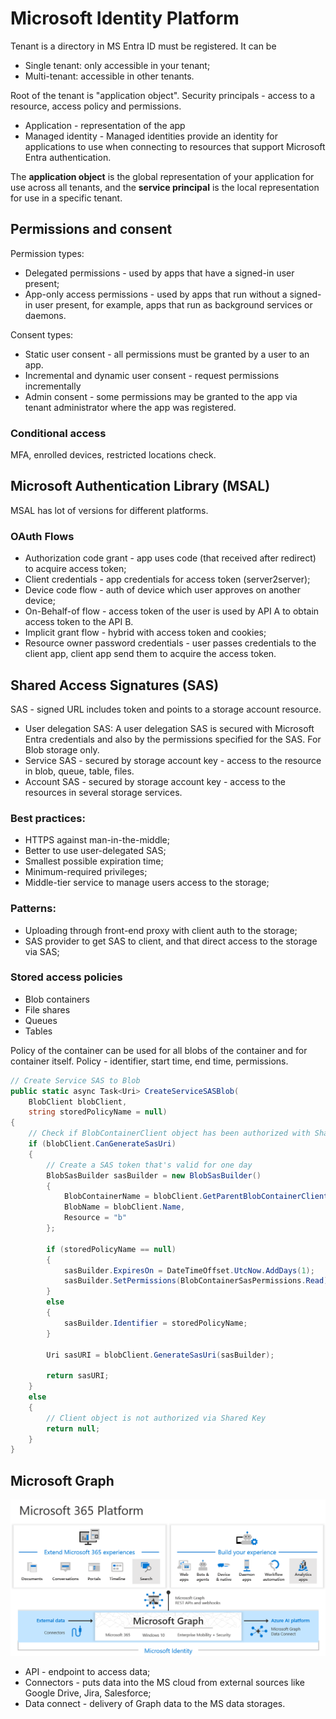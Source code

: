 # Microsoft Identity Platform

Tenant is a directory in MS Entra ID must be registered. It can be
- Single tenant: only accessible in your tenant;
- Multi-tenant: accessible in other tenants.

Root of the tenant is "application object".
Security principals - access to a resource, access policy and permissions.
- Application - representation of the app 
- Managed identity - Managed identities provide an identity for applications to use when connecting to resources that support Microsoft Entra authentication.

The **application object** is the global representation of your application for use across all tenants, and the **service principal** is the local representation for use in a specific tenant.

## Permissions and consent
Permission types:
- Delegated permissions - used by apps that have a signed-in user present;
- App-only access permissions - used by apps that run without a signed-in user present, for example, apps that run as background services or daemons.

Consent types:
- Static user consent - all permissions must be granted by a user to an app.
- Incremental and dynamic user consent - request permissions incrementally
- Admin consent - some permissions may be granted to the app via tenant administrator where the app was registered.

### Conditional access
MFA, enrolled devices, restricted locations check.



## Microsoft Authentication Library (MSAL)
MSAL has lot of versions for different platforms.


### OAuth Flows
- Authorization code grant - app uses code (that received after redirect) to acquire access token;
- Client credentials - app credentials for access token (server2server);
- Device code flow - auth of device which user approves on another device;
- On-Behalf-of flow - access token of the user is used by API A to obtain access token to the API B.
- Implicit grant flow - hybrid with access token and cookies;
- Resource owner password credentials - user passes credentials to the client app, client app send them to acquire the access token.

## Shared Access Signatures (SAS)
SAS - signed URL includes token and points to a storage account resource.

- User delegation SAS: A user delegation SAS is secured with Microsoft Entra credentials and also by the permissions specified for the SAS. For Blob storage only.
- Service SAS - secured by storage account key - access to the resource in blob, queue, table, files.
- Account SAS - secured by storage account key - access to the resources in several storage services.

### Best practices:
- HTTPS against man-in-the-middle;
- Better to use user-delegated SAS;
- Smallest possible expiration time;
- Minimum-required privileges;
- Middle-tier service to manage users access to the storage;

### Patterns:
- Uploading through front-end proxy with client auth to the storage;
- SAS provider to get SAS to client, and that direct access to the storage via SAS;

### Stored access policies
- Blob containers
- File shares
- Queues
- Tables

Policy of the container can be used for all blobs of the container and for container itself.
Policy - identifier, start time, end time, permissions.

```C#
// Create Service SAS to Blob
public static async Task<Uri> CreateServiceSASBlob(
    BlobClient blobClient,
    string storedPolicyName = null)
{
    // Check if BlobContainerClient object has been authorized with Shared Key
    if (blobClient.CanGenerateSasUri)
    {
        // Create a SAS token that's valid for one day
        BlobSasBuilder sasBuilder = new BlobSasBuilder()
        {
            BlobContainerName = blobClient.GetParentBlobContainerClient().Name,
            BlobName = blobClient.Name,
            Resource = "b"
        };

        if (storedPolicyName == null)
        {
            sasBuilder.ExpiresOn = DateTimeOffset.UtcNow.AddDays(1);
            sasBuilder.SetPermissions(BlobContainerSasPermissions.Read);
        }
        else
        {
            sasBuilder.Identifier = storedPolicyName;
        }

        Uri sasURI = blobClient.GenerateSasUri(sasBuilder);

        return sasURI;
    }
    else
    {
        // Client object is not authorized via Shared Key
        return null;
    }
}
```

## Microsoft Graph
![ms_graph](ms_graph.png)
- API - endpoint to access data;
- Connectors - puts data into the MS cloud from external sources like Google Drive, Jira, Salesforce;
- Data connect - delivery of Graph data to the MS data storages.

